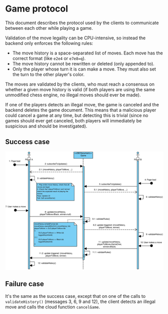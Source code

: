 # Game protocol

This document describes the protocol used by the clients to communicate between each other while playing a game.

Validation of the move legality can be CPU-intensive, so instead the backend only enforces the following rules:
- The move history is a space-separated list of moves. Each move has the correct format (like `e2e4` or `e7e8=q`).
- The move history cannot be rewritten or deleted (only appended to).
- Only the player whose turn it is can make a move. They must also set the turn to the other player's color.

The moves are validated by the clients, who must reach a consensus on whether a given move history is valid (if both players are using the same unmodified chess engine, no illegal moves should ever be made).

If one of the players detects an illegal move, the game is canceled and the backend deletes the game document. This means that a malicious player could cancel a game at any time, 
but detecting this is trivial (since no games should ever get canceled, both players will immediately be suspicious and should be investigated).

## Success case

![Sequence diagram of a successful move played](img/game.webp)


## Failure case

It's the same as the success case, except that on one of the calls to `validateHistory()` (messages 3, 6, 9 and 12), the client detects an illegal move and calls the cloud function `cancelGame`.
